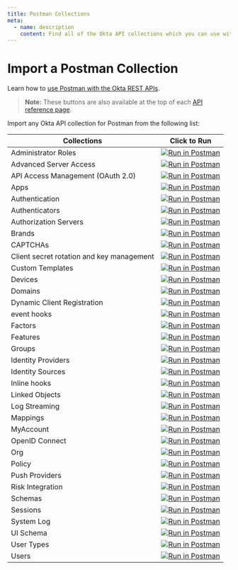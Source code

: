 ```yaml
---
title: Postman Collections
meta:
  - name: description
    content: Find all of the Okta API collections which you can use with Postman.
---
```


# Import a Postman Collection

Learn how to [use Postman with the Okta REST APIs](/docs/reference/rest/).

> **Note:** These buttons are also available at the top of each [API reference page](/docs/reference/api/apps/).

Import any Okta API collection for Postman from the following list:

| Collections                       | Click to Run                                                                                                         |
| --------------------------------- | -------------------------------------------------------------------------------------------------------------------- |
| Administrator Roles               | [![Run in Postman](https://run.pstmn.io/button.svg)](https://app.getpostman.com/run-collection/63c73546214177bae3bf) |
| Advanced Server Access            | [![Run in Postman](https://run.pstmn.io/button.svg)](https://app.getpostman.com/run-collection/acb5d434083d512bdbb3) |
| API Access Management (OAuth 2.0) | [![Run in Postman](https://run.pstmn.io/button.svg)](https://app.getpostman.com/run-collection/6bb2f73c314171914eac) |
| Apps                              | [![Run in Postman](https://run.pstmn.io/button.svg)](https://app.getpostman.com/run-collection/febec0ced153d9cd3db1) |
| Authentication                    | [![Run in Postman](https://run.pstmn.io/button.svg)](https://app.getpostman.com/run-collection/41c71ad6815e708b504a) |
| Authenticators <ApiLifecycle access="ie" /> | [![Run in Postman](https://run.pstmn.io/button.svg)](https://app.getpostman.com/run-collection/836eb57018cba45da121) |
| Authorization Servers             | [![Run in Postman](https://run.pstmn.io/button.svg)](https://app.getpostman.com/run-collection/3db644315e549633361a) |
| Brands                            | [![Run in Postman](https://run.pstmn.io/button.svg)](https://app.getpostman.com/run-collection/8cc47beb2a20dfe078eb) |
| CAPTCHAs <ApiLifecycle access="ie" /><ApiLifecycle access="Limited GA" /> | [![Run in Postman](https://run.pstmn.io/button.svg)](https://app.getpostman.com/run-collection/c51413d80cc8e88fd101)|
| Client secret rotation and key management | [![Run in Postman](https://run.pstmn.io/button.svg)](https://app.getpostman.com/run-collection/6141897-f748f16b-9417-483a-b26c-11f1c571b1d5?action=collection%2Ffork&collection-url=entityId%3D6141897-f748f16b-9417-483a-b26c-11f1c571b1d5%26entityType%3Dcollection%26workspaceId%3Da45ffa98-f8f8-4fe5-bc7e-b85ab3af4b3c) |
| Custom Templates                  | [![Run in Postman](https://run.pstmn.io/button.svg)](https://app.getpostman.com/run-collection/3f7e83cebd2d31f7d1a7) |
| Devices                           | [![Run in Postman](https://run.pstmn.io/button.svg)](https://god.postman.co/run-collection/8eeb8dd1bb6e2aa56535?action=collection%2Fimport) |
| Domains                           | [![Run in Postman](https://run.pstmn.io/button.svg)](https://app.getpostman.com/run-collection/96fbe3dea3ccd0602186) |
| Dynamic Client Registration       | [![Run in Postman](https://run.pstmn.io/button.svg)](https://app.getpostman.com/run-collection/b673d146d0974f451e39) |
| event hooks                       | [![Run in Postman](https://run.pstmn.io/button.svg)](https://app.getpostman.com/run-collection/2fdf75c2fb3319ef5e73) |
| Factors                           | [![Run in Postman](https://run.pstmn.io/button.svg)](https://app.getpostman.com/run-collection/283a99e4b49ce7f5f54d) |
| Features                          | [![Run in Postman](https://run.pstmn.io/button.svg)](https://app.getpostman.com/run-collection/e5d2bf83976120cb4546) |
| Groups                            | [![Run in Postman](https://run.pstmn.io/button.svg)](https://app.getpostman.com/run-collection/e2c0074faecec203e487) |
| Identity Providers                | [![Run in Postman](https://run.pstmn.io/button.svg)](https://app.getpostman.com/run-collection/2635b07ecc5dc2435ade) |
| Identity Sources <ApiLifecycle access="ea" /> | [![Run in Postman](https://run.pstmn.io/button.svg)](https://app.getpostman.com/run-collection/cc287b89079ff245ee4a) |
| Inline hooks                      | [![Run in Postman](https://run.pstmn.io/button.svg)](https://app.getpostman.com/run-collection/9aa336618148825976bc) |
| Linked Objects                    | [![Run in Postman](https://run.pstmn.io/button.svg)](https://app.getpostman.com/run-collection/3ab2cf3f197337119d34) |
| Log Streaming                     | [![Run in Postman](https://run.pstmn.io/button.svg)](https://app.getpostman.com/run-collection/cbb00ae768a0c02ea433)|
| Mappings                          | [![Run in Postman](https://run.pstmn.io/button.svg)](https://app.getpostman.com/run-collection/42f528e8de2085ef2c97) |
| MyAccount <ApiLifecycle access="ie" /><ApiLifecycle access="ea" /> | [![Run in Postman](https://run.pstmn.io/button.svg)](https://app.getpostman.com/run-collection/9cb68745dbf85ae3a871) |
| OpenID Connect                    | [![Run in Postman](https://run.pstmn.io/button.svg)](https://app.getpostman.com/run-collection/9e7ad28ca1c26870a4b0) |
| Org                               | [![Run in Postman](https://run.pstmn.io/button.svg)](https://app.getpostman.com/run-collection/2a73f5511943d1bd6611) |
| Policy                            | [![Run in Postman](https://run.pstmn.io/button.svg)](https://app.getpostman.com/run-collection/f1e0184b7e6b26c558a0) |
| Push Providers <ApiLifecycle access="ie" /><ApiLifecycle access="ea" />  | [![Run in Postman](https://run.pstmn.io/button.svg)](https://god.postman.co/run-collection/7d5fdec8d458540bc745?action=collection%2Fimport) |
| Risk Integration                  | [![Run in Postman](https://run.pstmn.io/button.svg)](https://app.getpostman.com/run-collection/47546754d382762468c6) |
| Schemas                           | [![Run in Postman](https://run.pstmn.io/button.svg)](https://app.getpostman.com/run-collection/c85985861f9b277913ae) |
| Sessions                          | [![Run in Postman](https://run.pstmn.io/button.svg)](https://app.getpostman.com/run-collection/ff723148292df05bb58b) |
| System Log                        | [![Run in Postman](https://run.pstmn.io/button.svg)](https://app.getpostman.com/run-collection/3295add9e852d8728ef2) |
| UI Schema                         | [![Run in Postman](https://run.pstmn.io/button.svg)](https://app.getpostman.com/run-collection/1a927e3b353fd0e1b158) |
| User Types                        | [![Run in Postman](https://run.pstmn.io/button.svg)](https://app.getpostman.com/run-collection/519c04869c17079762f9) |
| Users                             | [![Run in Postman](https://run.pstmn.io/button.svg)](https://app.getpostman.com/run-collection/9daeb4b935a423c39009) |

